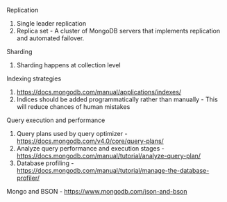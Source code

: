 
Replication 
  1. Single leader replication 
  2. Replica set - A cluster of MongoDB servers that implements replication and automated failover.
  
Sharding 
1.  Sharding happens at collection level 

Indexing strategies 
1. https://docs.mongodb.com/manual/applications/indexes/
2. Indices should be added programmatically rather than manually - This will reduce chances of human mistakes 

Query execution and performance
1. Query plans used by query optimizer - https://docs.mongodb.com/v4.0/core/query-plans/
2. Analyze query performance and execution stages - https://docs.mongodb.com/manual/tutorial/analyze-query-plan/
3. Database profiling - https://docs.mongodb.com/manual/tutorial/manage-the-database-profiler/

Mongo and BSON - https://www.mongodb.com/json-and-bson
